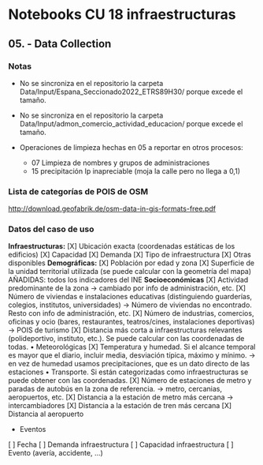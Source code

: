 # Notebooks CU 18 infraestructuras


## 05. - Data Collection

### Notas

- No se sincroniza en el repositorio la carpeta Data/Input/Espana_Seccionado2022_ETRS89H30/ porque excede el tamaño.

- No se sincroniza en el repositorio la carpeta Data/Input/admon_comercio_actividad_educacion/ porque excede el tamaño.

- Operaciones de limpieza hechas en 05 a reportar en otros procesos:
    - 07 Limpieza de nombres y grupos de administraciones
    - 15 precipitación Ip inapreciable (moja la calle pero no llega a 0,1)
    
### Lista de categorías de POIS de OSM

http://download.geofabrik.de/osm-data-in-gis-formats-free.pdf

### Datos del caso de uso

**Infraestructuras:**
[X] Ubicación exacta (coordenadas estáticas de los edificios)
[X] Capacidad
[X] Demanda
[X] Tipo de infraestructura
[X] Otras disponibles
**Demográficas:**
[X] Población por edad y zona
[X] Superficie de la unidad territorial utilizada (se puede calcular con la geometría del mapa)
AÑADIDAS: todos los indicadores del INE
**Socioeconómicas**
[X] Actividad predominante de la zona -> cambiado por info de administración, etc.
[X] Número de viviendas e instalaciones educativas (distinguiendo guarderías, colegios, institutos, universidades) -> Número de viviendas no encontrado. Resto con info de administración, etc.
[X] Número de industrias, comercios, oficinas y ocio (bares, restaurantes, teatros/cines, instalaciones deportivas) -> POIS de turismo
[X] Distancia más corta a infraestructuras relevantes (polideportivo, instituto, etc.). Se puede calcular con las coordenadas de todas.
• Meteorológicas
[X] Temperatura y humedad. Si el alcance temporal es mayor que el diario, incluir media, desviación típica, máximo y mínimo. -> en vez de humedad usamos precipitaciones, que es un dato directo de las estaciones
• Transporte. Si están categorizadas como infraestructuras se puede obtener con las coordenadas.
[X] Número de estaciones de metro y paradas de autobús en la zona de referencia. -> metro, cercanias, aeropuertos, etc.
[X] Distancia a la estación de metro más cercana -> intercambiadores
[X] Distancia a la estación de tren más cercana
[X] Distancia al aeropuerto

* Eventos

[ ] Fecha
[ ] Demanda infraestructura
[ ] Capacidad infraestructura
[ ] Evento (avería, accidente, ...)


